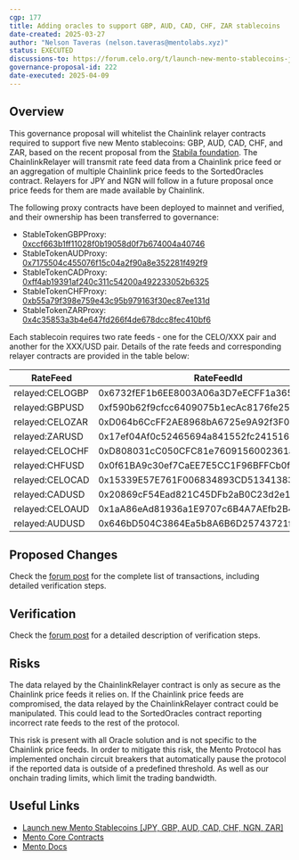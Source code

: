 ```yaml
---
cgp: 177
title: Adding oracles to support GBP, AUD, CAD, CHF, ZAR stablecoins
date-created: 2025-03-27
author: "Nelson Taveras (nelson.taveras@mentolabs.xyz)"
status: EXECUTED
discussions-to: https://forum.celo.org/t/launch-new-mento-stablecoins-jpy-gbp-aud-cad-chf-ngn-zar
governance-proposal-id: 222
date-executed: 2025-04-09
---
```


## Overview

This governance proposal will whitelist the Chainlink relayer contracts required to support five new Mento stablecoins: GBP, AUD, CAD, CHF, and ZAR, based on the recent proposal from the [Stabila foundation](https://forum.celo.org/t/launch-new-mento-stablecoins-jpy-gbp-aud-cad-chf-ngn-zar/10603). The ChainlinkRelayer will transmit rate feed data from a Chainlink price feed or an aggregation of multiple Chainlink price feeds to the SortedOracles contract. Relayers for JPY and NGN will follow in a future proposal once price feeds for them are made available by Chainlink.

The following proxy contracts have been deployed to mainnet and verified, and their ownership has been transferred to governance:

- StableTokenGBPProxy: [0xccf663b1ff11028f0b19058d0f7b674004a40746](https://celoscan.io/address/0xccf663b1ff11028f0b19058d0f7b674004a40746)
- StableTokenAUDProxy: [0x7175504c455076f15c04a2f90a8e352281f492f9](https://celoscan.io/address/0x7175504c455076f15c04a2f90a8e352281f492f9)
- StableTokenCADProxy: [0xff4ab19391af240c311c54200a492233052b6325](https://celoscan.io/address/0xff4ab19391af240c311c54200a492233052b6325)
- StableTokenCHFProxy: [0xb55a79f398e759e43c95b979163f30ec87ee131d](https://celoscan.io/address/0xb55a79f398e759e43c95b979163f30ec87ee131d)
- StableTokenZARProxy: [0x4c35853a3b4e647fd266f4de678dcc8fec410bf6](https://celoscan.io/address/0x4c35853a3b4e647fd266f4de678dcc8fec410bf6)

Each stablecoin requires two rate feeds - one for the CELO/XXX pair and another for the XXX/USD pair. Details of the rate feeds and corresponding relayer contracts are provided in the table below:

| RateFeed        | RateFeedId                                 | Relayer Contract                                                                                                     |
| --------------- | ------------------------------------------ | -------------------------------------------------------------------------------------------------------------------- |
| relayed:CELOGBP | 0x6732fEF1b6EE8003A06a3D7eECFF1a36550CFDF5 | [0x3E3e3E04a4d4654042CB7f0efe10DeF73Fda6223](https://celoscan.io/address/0x3E3e3E04a4d4654042CB7f0efe10DeF73Fda6223) |
| relayed:GBPUSD  | 0xf590b62f9cfcc6409075b1ecAc8176fe25744B88 | [0x215d3ba962597DeFb38Da439ED4dB8E8a63e409a](https://celoscan.io/address/0x215d3ba962597DeFb38Da439ED4dB8E8a63e409a) |
| relayed:CELOZAR | 0xD064b6CcFF2AE8968bA6725e9A92f3F0431bf5D0 | [0x28EFfAbD76589Dd822F41e79C965c74Ab9d27160](https://celoscan.io/address/0x28EFfAbD76589Dd822F41e79C965c74Ab9d27160) |
| relayed:ZARUSD  | 0x17ef04Af0c52465694a841552fc2415169b1114c | [0x4FF9042aF59AF2B507b9423bE385f664FF87F7af](https://celoscan.io/address/0x4FF9042aF59AF2B507b9423bE385f664FF87F7af) |
| relayed:CELOCHF | 0xD808031cC050CFC81e7609156002361af6a579A6 | [0x09B310c2D4b0CDCE563762C0e3992e352Cacdda6](https://celoscan.io/address/0x09B310c2D4b0CDCE563762C0e3992e352Cacdda6) |
| relayed:CHFUSD  | 0x0f61BA9c30ef7CaEE7E5CC1F96BFFCb0f52ccD64 | [0x1b904277b22cA598ef17b38f64De5F9C29cd31BD](https://celoscan.io/address/0x1b904277b22cA598ef17b38f64De5F9C29cd31BD) |
| relayed:CELOCAD | 0x15339E57E761F006834893CD5134138339e7bfCb | [0x98aB92521fd13026292Cb6B31229ADf3B60fAE56](https://celoscan.io/address/0x98aB92521fd13026292Cb6B31229ADf3B60fAE56) |
| relayed:CADUSD  | 0x20869cF54Ead821C45DFb2aB0C23d2e10Fbb65A4 | [0x3a7af4E6f53ac13BC9e67Cb6ed5866d855692390](https://celoscan.io/address/0x3a7af4E6f53ac13BC9e67Cb6ed5866d855692390) |
| relayed:CELOAUD | 0x1aA86eAd81936a1E9707c6B4A7AEfb2B4A538B58 | [0x50DA4b658076B86970EC6e6650823B4A24E7026f](https://celoscan.io/address/0x50DA4b658076B86970EC6e6650823B4A24E7026f) |
| relayed:AUDUSD  | 0x646bD504C3864Ea5b8A6B6D25743721f61864A07 | [0xA8869Bb55d1082D12c8F993A56cE8D050551a3d9](https://celoscan.io/address/0xA8869Bb55d1082D12c8F993A56cE8D050551a3d9) |

## Proposed Changes

Check the [forum post](https://forum.celo.org/t/launch-new-mento-stablecoins-jpy-gbp-aud-cad-chf-ngn-zar/10603/2) for the complete list of transactions, including detailed verification steps.

## Verification

Check the [forum post](https://forum.celo.org/t/launch-new-mento-stablecoins-jpy-gbp-aud-cad-chf-ngn-zar/10603/2) for a detailed description of verification steps.

## Risks

The data relayed by the ChainlinkRelayer contract is only as secure as the Chainlink price feeds it relies on. If the Chainlink price feeds are compromised, the data relayed by the ChainlinkRelayer contract could be manipulated. This could lead to the SortedOracles contract reporting incorrect rate feeds to the rest of the protocol.

This risk is present with all Oracle solution and is not specific to the Chainlink price feeds. In order to mitigate this risk, the Mento Protocol has implemented onchain circuit breakers that automatically pause the protocol if the reported data is outside of a predefined threshold. As well as our onchain trading limits, which limit the trading bandwidth.

## Useful Links

- [Launch new Mento Stablecoins [JPY, GBP, AUD, CAD, CHF, NGN, ZAR]](https://forum.celo.org/t/launch-new-mento-stablecoins-jpy-gbp-aud-cad-chf-ngn-zar/10603)
- [Mento Core Contracts](https://github.com/mento-protocol/mento-core)
- [Mento Docs](https://docs.mento.org)
